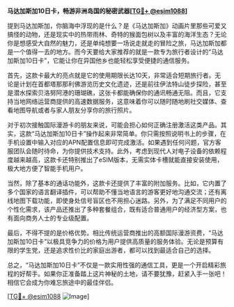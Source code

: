 **马达加斯加10日卡，畅游非洲岛国的秘密武器[[TG💪+ @esim1088](https://t.me/s/esim1088)]**

提到马达加斯加，你脑海中浮现的是什么？是《马达加斯加》动画片里那些可爱又搞怪的动物，还是现实中的热带雨林、奇特的猴面包树以及丰富的海洋生态？无论你是想感受大自然的魅力，还是单纯想要一场说走就走的冒险之旅，马达加斯加都是一个值得一去的地方。而今天要给大家推荐的就是一款专为旅行者设计的“马达加斯加10日卡”，它能让你在异国他乡也能轻松享受便捷的通信服务。

首先，这款卡最大的亮点就是它的使用期限长达10天，非常适合短期旅行者。无论是计划在首都塔那那利佛游览历史文化遗迹，还是前往伊法特山徒步探险，甚至是潜水探索贝洛努阿港的珊瑚礁，这张卡都能确保你的通讯畅通无阻。而且，它支持当地网络运营商提供的高速数据服务，这意味着你可以随时随地刷社交媒体、查看地图导航或者与家人朋友分享你的旅行照片。

对于初次接触国际漫游卡的朋友来说，可能会担心如何正确注册激活这类产品。其实，这款“马达加斯加10日卡”操作起来非常简单。你只需按照说明书上的步骤，在手机设置中输入对应的APN配置信息即可完成激活。如果遇到任何问题，官方客服团队会随时待命，为你提供技术支持。此外，考虑到现代人对电子设备的依赖程度越来越高，这款卡还特别推出了eSIM版本，无需实体卡槽就能直接安装使用，极大地方便了智能手机用户。

当然，除了基本的通话功能外，这款卡还提供了丰富的附加服务。比如，它内置了多个国家的语言翻译插件，可以帮助不懂当地语言的游客更好地沟通交流；还有离线地图下载功能，即使身处信号盲区也不用担心迷路。另外，为了满足不同用户的个性化需求，该产品还推出了多种套餐组合，既有适合普通用户的经济型方案，也有面向商务人士的专业级配置。

最后，不得不提的是价格优势。相比传统运营商推出的高额国际漫游资费，“马达加斯加10日卡”以极具竞争力的价格为用户提供高质量的服务体验。无论是预算有限的学生党，还是追求性价比的家庭出游者，都可以找到最适合自己的选择。

总之，“马达加斯加10日卡”不仅是一款实用性强的通信工具，更是一个开启精彩旅程的好帮手。如果你正准备踏上这片神秘的土地，请不要犹豫，赶紧入手一张吧！相信它会成为你难忘旅途中的最佳伴侣。

[[TG💪+ @esim1088](https://t.me/s/esim1088) ![Image](https://i.postimg.cc/4NQfJmqS/Snipaste-2025-05-13-00-14-12.png)]